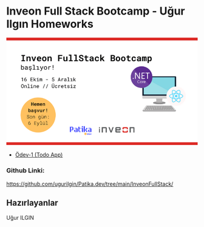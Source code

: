 # Inveon Full Stack Bootcamp - Uğur Ilgın Homeworks
![logo](/img/logo.png)
- [Ödev-1 (Todo App) ](https://github.com/135-Inveon-FullStack-Bootcamp-Classroom/Ugur-Ilgin-Homeworks/tree/main/Homework-1/README.md) 
### Github Linki:
https://github.com/ugurilgin/Patika.dev/tree/main/InveonFullStack/
## Hazırlayanlar
Uğur ILGIN
